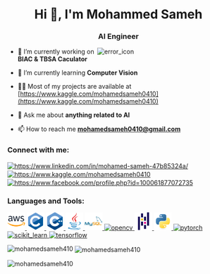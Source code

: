 <h1 align="center">Hi 👋, I'm Mohammed Sameh</h1>
<h3 align="center">AI Engineer</h3>
<img align="right" alt="error_icon" width="300" src="https://i.pinimg.com/originals/e1/cf/5c/e1cf5ce61b6d5a8d06a979ab63d3faaa.gif">

- 🔭 I’m currently working on **BIAC & TBSA Caculator**
  
- 🌱 I’m currently learning **Computer Vision**

- 👨‍💻 Most of my projects are available at [https://www.kaggle.com/mohamedsameh0410](https://www.kaggle.com/mohamedsameh0410)

- 💬 Ask me about **anything related to AI**

- 📫 How to reach me **mohamedsameh0410@gmail.com**

<h3 align="left">Connect with me:</h3>
<p align="left">
<a href="https://www.linkedin.com/in/mohamed-sameh-47b85324a/" target="blank"><img align="center" src="https://raw.githubusercontent.com/rahuldkjain/github-profile-readme-generator/master/src/images/icons/Social/linked-in-alt.svg" alt="https://www.linkedin.com/in/mohamed-sameh-47b85324a/" height="30" width="40" /></a>
<a href="https://www.kaggle.com/mohamedsameh0410" target="blank"><img align="center" src="https://raw.githubusercontent.com/rahuldkjain/github-profile-readme-generator/master/src/images/icons/Social/kaggle.svg" alt="https://www.kaggle.com/mohamedsameh0410" height="30" width="40" /></a>
<a href="https://www.facebook.com/profile.php?id=100061877072735" target="blank"><img align="center" src="https://raw.githubusercontent.com/rahuldkjain/github-profile-readme-generator/master/src/images/icons/Social/facebook.svg" alt="https://www.facebook.com/profile.php?id=100061877072735" height="30" width="40" /></a>
</p>

<h3 align="left">Languages and Tools:</h3>
<p align="left"> <a href="https://aws.amazon.com" target="_blank" rel="noreferrer"> <img src="https://raw.githubusercontent.com/devicons/devicon/master/icons/amazonwebservices/amazonwebservices-original-wordmark.svg" alt="aws" width="40" height="40"/> </a> <a href="https://www.cprogramming.com/" target="_blank" rel="noreferrer"> <img src="https://raw.githubusercontent.com/devicons/devicon/master/icons/c/c-original.svg" alt="c" width="40" height="40"/> </a> <a href="https://www.w3schools.com/cpp/" target="_blank" rel="noreferrer"> <img src="https://raw.githubusercontent.com/devicons/devicon/master/icons/cplusplus/cplusplus-original.svg" alt="cplusplus" width="40" height="40"/> </a> <a href="https://www.java.com" target="_blank" rel="noreferrer"> <img src="https://raw.githubusercontent.com/devicons/devicon/master/icons/java/java-original.svg" alt="java" width="40" height="40"/> </a> <a href="https://www.mysql.com/" target="_blank" rel="noreferrer"> <img src="https://raw.githubusercontent.com/devicons/devicon/master/icons/mysql/mysql-original-wordmark.svg" alt="mysql" width="40" height="40"/> </a> <a href="https://opencv.org/" target="_blank" rel="noreferrer"> <img src="https://www.vectorlogo.zone/logos/opencv/opencv-icon.svg" alt="opencv" width="40" height="40"/> </a> <a href="https://pandas.pydata.org/" target="_blank" rel="noreferrer"> <img src="https://raw.githubusercontent.com/devicons/devicon/2ae2a900d2f041da66e950e4d48052658d850630/icons/pandas/pandas-original.svg" alt="pandas" width="40" height="40"/> </a> <a href="https://www.python.org" target="_blank" rel="noreferrer"> <img src="https://raw.githubusercontent.com/devicons/devicon/master/icons/python/python-original.svg" alt="python" width="40" height="40"/> </a> <a href="https://pytorch.org/" target="_blank" rel="noreferrer"> <img src="https://www.vectorlogo.zone/logos/pytorch/pytorch-icon.svg" alt="pytorch" width="40" height="40"/> </a> <a href="https://scikit-learn.org/" target="_blank" rel="noreferrer"> <img src="https://upload.wikimedia.org/wikipedia/commons/0/05/Scikit_learn_logo_small.svg" alt="scikit_learn" width="40" height="40"/> </a> <a href="https://www.tensorflow.org" target="_blank" rel="noreferrer"> <img src="https://www.vectorlogo.zone/logos/tensorflow/tensorflow-icon.svg" alt="tensorflow" width="40" height="40"/> </a> </p>

<p><img align="left" src="https://github-readme-stats.vercel.app/api/top-langs?username=mohamedsameh410&show_icons=true&locale=en&layout=compact" alt="mohamedsameh410" /></p>

<p>&nbsp;<img align="center" src="https://github-readme-stats.vercel.app/api?username=mohamedsameh410&show_icons=true&locale=en" alt="mohamedsameh410" /></p>

<p><img align="center" src="https://github-readme-streak-stats.herokuapp.com/?user=mohamedsameh410&" alt="mohamedsameh410" /></p>
